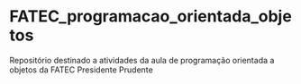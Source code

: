# FATEC_programacao_orientada_objetos
Repositório destinado a atividades da aula de programação orientada a objetos da FATEC Presidente Prudente
